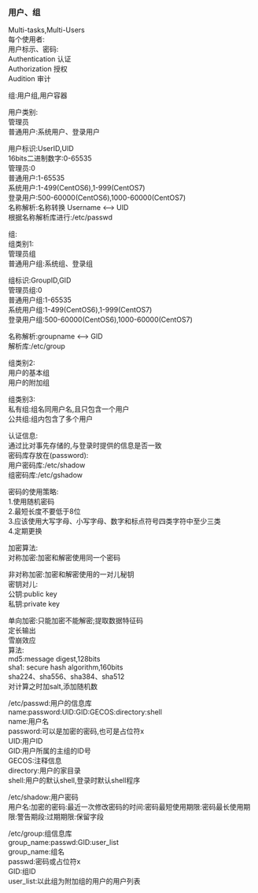 ### 用户、组
Multi-tasks,Multi-Users  
每个使用者:  
用户标示、密码:   
    Authentication 认证  
    Authorization 授权  
    Audition 审计  

组:用户组,用户容器  

用户类别:  
管理员  
普通用户:系统用户、登录用户  

用户标识:UserID,UID  
16bits二进制数字:0-65535  
管理员:0  
普通用户:1-65535  
系统用户:1-499(CentOS6),1-999(CentOS7)  
登录用户:500-60000(CentOS6),1000-60000(CentOS7)  
名称解析:名称转换  Username <--> UID  
根据名称解析库进行:/etc/passwd  

组:  
组类别1:  
管理员组  
普通用户组:系统组、登录组  

组标识:GroupID,GID  
管理员组:0  
普通用户组:1-65535  
系统用户组:1-499(CentOS6),1-999(CentOS7)  
登录用户组:500-60000(CentOS6),1000-60000(CentOS7)  

名称解析:groupname <--> GID  
解析库:/etc/group  

组类别2:  
用户的基本组  
用户的附加组  

组类别3:  
私有组:组名同用户名,且只包含一个用户  
公共组:组内包含了多个用户  

认证信息:  
通过比对事先存储的,与登录时提供的信息是否一致  
密码库存放在(password):  
用户密码库:/etc/shadow  
组密码库:/etc/gshadow  

密码的使用策略:  
1.使用随机密码  
2.最短长度不要低于8位  
3.应该使用大写字母、小写字母、数字和标点符号四类字符中至少三类  
4.定期更换  

加密算法:  
对称加密:加密和解密使用同一个密码   

非对称加密:加密和解密使用的一对儿秘钥    
密钥对儿:  
公钥:public key  
私钥:private key  

单向加密:只能加密不能解密;提取数据特征码  
定长输出  
雪崩效应  
算法:  
md5:message digest,128bits  
sha1: secure hash algorithm,160bits  
sha224、sha556、sha384、sha512  
对计算之时加salt,添加随机数  

/etc/passwd:用户的信息库  
name:password:UID:GID:GECOS:directory:shell  
name:用户名  
password:可以是加密的密码,也可是占位符x  
UID:用户ID  
GID:用户所属的主组的ID号  
GECOS:注释信息  
directory:用户的家目录  
shell:用户的默认shell,登录时默认shell程序  

/etc/shadow:用户密码  
用户名:加密的密码:最近一次修改密码的时间:密码最短使用期限:密码最长使用期限:警告期段:过期期限:保留字段  

/etc/group:组信息库  
group_name:passwd:GID:user_list  
group_name:组名  
passwd:密码或占位符x  
GID:组ID  
user_list:以此组为附加组的用户的用户列表  